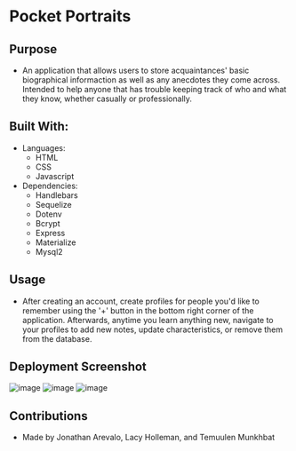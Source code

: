 # Pocket Portraits


## Purpose
- An application that allows users to store acquaintances' basic biographical informaction as well as any anecdotes they come across. Intended to help anyone that has trouble keeping track of who and what they know, whether casually or professionally.

## Built With:
- Languages: 
    - HTML
    - CSS
    - Javascript
- Dependencies:
    - Handlebars
    - Sequelize
    - Dotenv
    - Bcrypt
    - Express
    - Materialize
    - Mysql2

## Usage
- After creating an account, create profiles for people you'd like to remember using the '+' button in the bottom right corner of the application. Afterwards, anytime you learn anything new, navigate to your profiles to add new notes, update characteristics, or remove them from the database.


## Deployment Screenshot
![image](https://user-images.githubusercontent.com/109185830/201233766-f0e43f16-adcc-4511-be74-6477efe0ccdf.png)
![image](https://user-images.githubusercontent.com/109185830/201234651-12f309ed-f70b-4869-9857-53ca84af716b.png)
![image](https://user-images.githubusercontent.com/109185830/201234677-8cca94dd-69c8-4795-b23a-f24cf0b37714.png)



## Contributions
- Made by Jonathan Arevalo, Lacy Holleman, and Temuulen Munkhbat
